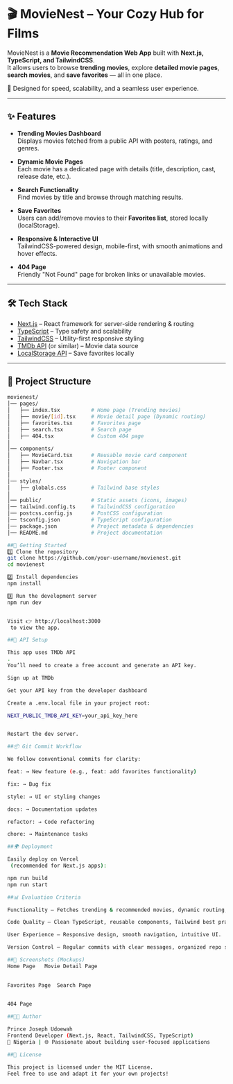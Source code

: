 # 🎬 MovieNest – Your Cozy Hub for Films

MovieNest is a **Movie Recommendation Web App** built with **Next.js, TypeScript, and TailwindCSS**.  
It allows users to browse **trending movies**, explore **detailed movie pages**, **search movies**, and **save favorites** — all in one place.  

🚀 Designed for speed, scalability, and a seamless user experience.

---

## ✨ Features

- **Trending Movies Dashboard**  
  Displays movies fetched from a public API with posters, ratings, and genres.

- **Dynamic Movie Pages**  
  Each movie has a dedicated page with details (title, description, cast, release date, etc.).

- **Search Functionality**  
  Find movies by title and browse through matching results.

- **Save Favorites**  
  Users can add/remove movies to their **Favorites list**, stored locally (localStorage).

- **Responsive & Interactive UI**  
  TailwindCSS-powered design, mobile-first, with smooth animations and hover effects.

- **404 Page**  
  Friendly "Not Found" page for broken links or unavailable movies.

---

## 🛠️ Tech Stack

- [Next.js](https://nextjs.org/) – React framework for server-side rendering & routing  
- [TypeScript](https://www.typescriptlang.org/) – Type safety and scalability  
- [TailwindCSS](https://tailwindcss.com/) – Utility-first responsive styling  
- [TMDb API](https://developer.themoviedb.org/) (or similar) – Movie data source  
- [LocalStorage API](https://developer.mozilla.org/en-US/docs/Web/API/Window/localStorage) – Save favorites locally  

---

## 📂 Project Structure

```bash
movienest/
│── pages/
│   ├── index.tsx          # Home page (Trending movies)
│   ├── movie/[id].tsx     # Movie detail page (Dynamic routing)
│   ├── favorites.tsx      # Favorites page
│   ├── search.tsx         # Search page
│   ├── 404.tsx            # Custom 404 page
│
│── components/
│   ├── MovieCard.tsx      # Reusable movie card component
│   ├── Navbar.tsx         # Navigation bar
│   ├── Footer.tsx         # Footer component
│
│── styles/
│   ├── globals.css        # Tailwind base styles
│
│── public/                # Static assets (icons, images)
│── tailwind.config.ts     # TailwindCSS configuration
│── postcss.config.js      # PostCSS configuration
│── tsconfig.json          # TypeScript configuration
│── package.json           # Project metadata & dependencies
│── README.md              # Project documentation

##🚀 Getting Started
1️⃣ Clone the repository
git clone https://github.com/your-username/movienest.git
cd movienest

2️⃣ Install dependencies
npm install

3️⃣ Run the development server
npm run dev


Visit 👉 http://localhost:3000
 to view the app.

##🔑 API Setup

This app uses TMDb API
.
You’ll need to create a free account and generate an API key.

Sign up at TMDb

Get your API key from the developer dashboard

Create a .env.local file in your project root:

NEXT_PUBLIC_TMDB_API_KEY=your_api_key_here


Restart the dev server.

##📦 Git Commit Workflow

We follow conventional commits for clarity:

feat: → New feature (e.g., feat: add favorites functionality)

fix: → Bug fix

style: → UI or styling changes

docs: → Documentation updates

refactor: → Code refactoring

chore: → Maintenance tasks

##🌍 Deployment

Easily deploy on Vercel
 (recommended for Next.js apps):

npm run build
npm run start

##📊 Evaluation Criteria

Functionality – Fetches trending & recommended movies, dynamic routing, favorites system.

Code Quality – Clean TypeScript, reusable components, Tailwind best practices.

User Experience – Responsive design, smooth navigation, intuitive UI.

Version Control – Regular commits with clear messages, organized repo structure.

##📸 Screenshots (Mockups)
Home Page	Movie Detail Page

	
Favorites Page	Search Page

	
404 Page

##👨‍💻 Author

Prince Joseph Udoewah
Frontend Developer (Next.js, React, TailwindCSS, TypeScript)
📍 Nigeria | 🌐 Passionate about building user-focused applications

##📜 License

This project is licensed under the MIT License.
Feel free to use and adapt it for your own projects!